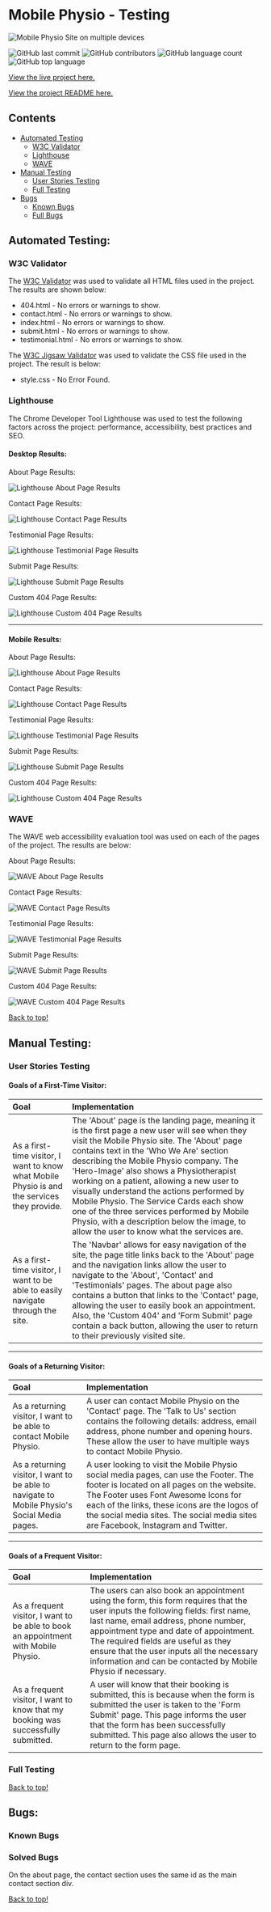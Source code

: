 # Mobile Physio - Testing

![Mobile Physio Site on multiple devices](/assets/images/README/response-design.png)

![GitHub last commit](https://img.shields.io/github/last-commit/CallumDennisIE/mobile-physio?style=for-the-badge)
![GitHub contributors](https://img.shields.io/github/contributors/CallumDennisIE/mobile-physio?style=for-the-badge)
![GitHub language count](https://img.shields.io/github/languages/count/CallumDennisIE/mobile-physio?style=for-the-badge)
![GitHub top language](https://img.shields.io/github/languages/top/CallumDennisIE/mobile-physio?style=for-the-badge)

[View the live project here.](https://callumdennisie.github.io/mobile-physio/)

[View the project README here.](README.md)

## Contents
* [Automated Testing](#automated-testing)
    * [W3C Validator](#w3c-validator)
    * [Lighthouse](#lighthouse)
    * [WAVE](#wave)
* [Manual Testing](#manual-testing)
    * [User Stories Testing](#user-stories-testing)
    * [Full Testing](#full-testing)
* [Bugs](#bugs)
    * [Known Bugs](#known-bugs)
    * [Full Bugs](#solved-bugs)

## Automated Testing:
### W3C Validator
The [W3C Validator](https://validator.w3.org/) was used to validate all HTML files used in the project. The results are shown below:

* 404.html - No errors or warnings to show.
* contact.html - No errors or warnings to show.
* index.html - No errors or warnings to show.
* submit.html - No errors or warnings to show.
* testimonial.html - No errors or warnings to show.

The [W3C Jigsaw Validator](https://jigsaw.w3.org/css-validator/) was used to validate the CSS file used in the project. The result is below:

* style.css - No Error Found.

### Lighthouse
The Chrome Developer Tool Lighthouse was used to test the following factors across the project: performance, accessibility, best practices and SEO.

#### Desktop Results:


About Page Results:

![Lighthouse About Page Results](/assets/images/TESTING/lighthouse-about-desktop.png)

Contact Page Results:

![Lighthouse Contact Page Results](/assets/images/TESTING/lighthouse-contact-desktop.png)

Testimonial Page Results:

![Lighthouse Testimonial Page Results](/assets/images/TESTING/lighthouse-testimonial-desktop.png)

Submit Page Results:

![Lighthouse Submit Page Results](/assets/images/TESTING/lighthouse-submit-desktop.png)

Custom 404 Page Results:

![Lighthouse Custom 404 Page Results](/assets/images/TESTING/lighthouse-404-desktop.png)

***
#### Mobile Results:

About Page Results:

![Lighthouse About Page Results](/assets/images/TESTING/lighthouse-about-mobile.png)

Contact Page Results:

![Lighthouse Contact Page Results](/assets/images/TESTING/lighthouse-contact-mobile.png)

Testimonial Page Results:

![Lighthouse Testimonial Page Results](/assets/images/TESTING/lighthouse-testimonial-mobile.png)

Submit Page Results:

![Lighthouse Submit Page Results](/assets/images/TESTING/lighthouse-submit-mobile.png)

Custom 404 Page Results:

![Lighthouse Custom 404 Page Results](/assets/images/TESTING/lighthouse-404-mobile.png)


### WAVE
The WAVE web accessibility evaluation tool was used on each of the pages of the project. The results are below:

About Page Results:

![WAVE About Page Results](/assets/images/TESTING/wave-about.png)

Contact Page Results:

![WAVE Contact Page Results](/assets/images/TESTING/wave-contact.png)

Testimonial Page Results:

![WAVE Testimonial Page Results](/assets/images/TESTING/wave-testimonial.png)

Submit Page Results:

![WAVE Submit Page Results](/assets/images/TESTING/wave-submit.png)

Custom 404 Page Results:

![WAVE Custom 404 Page Results](/assets/images/TESTING/wave-404.png)

[Back to top!](#mobile-physio---testing)

## Manual Testing:
### User Stories Testing
#### Goals of a First-Time Visitor:
| Goal          | Implementation      |
|:-------------|:-------------|
| As a first-time visitor, I want to know what Mobile Physio is and the services they provide.| The 'About' page is the landing page, meaning it is the first page a new user will see when they visit the Mobile Physio site.  The 'About' page contains text in the 'Who We Are' section describing the Mobile Physio company. The 'Hero-Image' also shows a Physiotherapist working on a patient, allowing a new user to visually understand the actions performed by Mobile Physio. The Service Cards each show one of the three services performed by Mobile Physio, with a description below the image, to allow the user to know what the services are.
| As a first-time visitor, I want to be able to easily navigate through the site.| The 'Navbar' allows for easy navigation of the site, the page title links back to the 'About' page and the navigation links allow the user to navigate to the 'About', 'Contact' and 'Testimonials' pages. The about page also contains a button that links to the 'Contact' page, allowing the user to easily book an appointment. Also, the 'Custom 404' and 'Form Submit' page contain a back button, allowing the user to return to their previously visited site.

***
#### Goals of a Returning Visitor:
| Goal          | Implementation      |
|:-------------|:-------------|
| As a returning visitor, I want to be able to contact Mobile Physio. | A user can contact Mobile Physio on the 'Contact' page. The 'Talk to Us' section contains the following details: address, email address, phone number and opening hours. These allow the user to have multiple ways to contact Mobile Physio.
| As a returning visitor, I want to be able to navigate to Mobile Physio's Social Media pages. | A user looking to visit the Mobile Physio social media pages, can use the Footer. The footer is located on all pages on the website. The Footer uses Font Awesome Icons for each of the links, these icons are the logos of the social media sites. The social media sites are Facebook, Instagram and Twitter.

***
#### Goals of a Frequent Visitor:
| Goal          | Implementation      |
|:-------------|:-------------|
| As a frequent visitor, I want to be able to book an appointment with Mobile Physio. | The users can also book an appointment using the form, this form requires that the user inputs the following fields: first name, last name, email address, phone number, appointment type and date of appointment. The required fields are useful as they ensure that the user inputs all the necessary information and can be contacted by Mobile Physio if necessary.
| As a frequent visitor, I want to know that my booking was successfully submitted. | A user will know that their booking is submitted, this is because when the form is submitted the user is taken to the 'Form Submit' page. This page informs the user that the form has been successfully submitted. This page also allows the user to return to the form page.


### Full Testing

[Back to top!](#mobile-physio---testing)

## Bugs:
### Known Bugs

### Solved Bugs
On the about page, the contact section uses the same id as the main contact section div.

[Back to top!](#mobile-physio---testing)